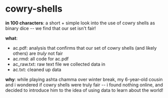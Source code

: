 # cowry-shells

**in 100 characters**: a short + simple look into the use of cowry shells as binary dice -- we find that our set isn't fair!

**what**: 
- ac.pdf: analysis that confirms that our set of cowry shells (and likely others) are *truly* not fair
- ac.rmd: all code for ac.pdf
- ac_raw.txt: raw text file we collected data in
- ac.txt: cleaned up data

**why**: while playing ashta chamma over winter break, my 6-year-old cousin and i wondered if cowry shells were truly fair -- i found nothing online, and decided to introduce him to the idea of using data to learn about the world!
